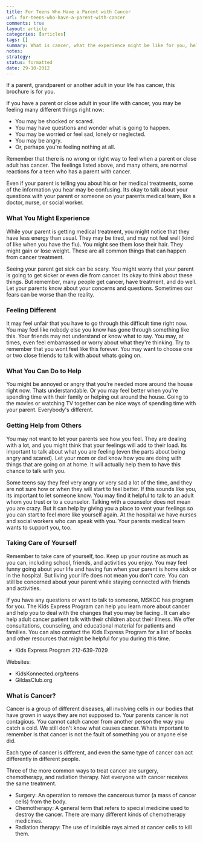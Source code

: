```yaml
---
title: For Teens Who Have a Parent with Cancer
url: for-teens-who-have-a-parent-with-cancer
comments: true
layout: article
categories: [articles]
tags: []
summary: What is cancer, what the experience might be like for you, help you can get. 
notes:
strategy:
status: formatted 
date: 29-10-2012
---
```

If a parent, grandparent or another adult in your life has cancer, this brochure is for you.

If you have a parent or close adult in your life with cancer, you may be feeling many different things right now:

* You may be shocked or scared.
* You may have questions and wonder what is going to happen.
* You may be worried or feel sad, lonely or neglected. 
* You may be angry.
* Or, perhaps you're feeling nothing at all.

Remember that there is no wrong or right way to feel when a parent or close adult has cancer.  The feelings listed above, and many others, are normal reactions for a teen who has a parent with cancer.

Even if your parent is telling you about his or her medical treatments, some of the information you hear may be confusing. Its okay to talk about your questions with your parent or someone on your parents medical team, like a doctor, nurse, or social worker.

### What You Might Experience
While your parent is getting medical treatment, you might notice that they have less energy than usual. They may be tired, and may not feel well (kind of like when you have the flu). You might see them lose their hair. They might gain or lose weight. These are all common things that can happen from cancer treatment.

Seeing your parent get sick can be scary. You might worry that your parent is going to get sicker or even die from cancer. Its okay to think about these things. But remember, many people get cancer, have treatment, and do well. Let your parents know about your concerns and questions. Sometimes our fears can be worse than the reality.

### Feeling Different
It may feel unfair that you have to go through this difficult time right now. You may feel like nobody else you know has gone through something like this. Your friends may not understand or know what to say. You may, at times, even feel embarrassed or worry about what they're thinking. Try to remember that you wont feel like this forever. You may want to choose one or two close friends to talk with about whats going on. 

### What You Can Do to Help
You might be annoyed or angry that you're needed more around the house right now. Thats understandable. Or you may feel better when you're spending time with their family or helping out around the house. Going to the movies or watching TV together can be nice ways of spending time with your parent. Everybody's different.

### Getting Help from Others
You may not want to let your parents see how you feel. They are dealing with a lot, and you might think that your feelings will add to their load. Its important to talk about what you are feeling (even the parts about being angry and scared). Let your mom or dad know how you are doing with things that are going on at home. It will actually help them to have this chance to talk with you.

Some teens say they feel very angry or very sad a lot of the time, and they are not sure how or when they will start to feel better. If this sounds like you, its important to let someone know. You may find it helpful to talk to an adult whom you trust or to a counselor. Talking with a counselor does not mean you are crazy. But it can help by giving you a place to vent your feelings so you can start to feel more like yourself again.
At the hospital we have nurses and social workers who can speak with you. Your parents medical team wants to support you, too.

### Taking Care of Yourself
Remember to take care of yourself, too. Keep up your routine as much as you can, including school, friends, and activities you enjoy. You may feel funny going about your life and having fun when your parent is home sick or in the hospital. But living your life does not mean you don't care. You can still be concerned about your parent while staying connected with friends and activities. 

If you have any questions or want to talk to someone, MSKCC has program for you. The Kids Express Program can help you learn more about cancer and help you to deal with the changes that you may be facing . It can also help adult cancer patient talk with their children about their illness. We offer consultations, counseling, and educational material for patients and families. You can also contact the Kids Express Program for a list of books and other resources that might be helpful for you during this time.

* Kids Express Program 212-639-7029

Websites:

* KidsKonnected.org/teens
* GildasClub.org

### What is Cancer?
Cancer is a group of different diseases, all involving cells in our bodies that have grown in ways they are not supposed to.
Your parents cancer is not contagious. You cannot catch cancer from another person the way you catch a cold.
We still don't know what causes cancer. Whats important to remember is that cancer is not the fault of something you or anyone else did.

Each type of cancer is different, and even the same type of cancer can act differently in different people.

Three of the more common ways to treat cancer are surgery, chemotherapy, and radiation therapy. Not everyone with cancer receives the same treatment. 

* Surgery: An operation to remove the cancerous tumor (a mass of cancer cells) from the body.
* Chemotherapy: A general term that refers to special medicine used to destroy the cancer. There are many different kinds of chemotherapy medicines.
* Radiation therapy: The use of invisible rays aimed at cancer cells to kill them.


